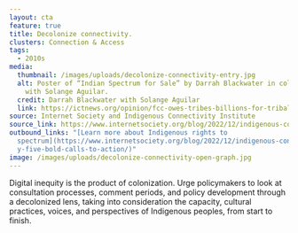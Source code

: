 ```yaml
---
layout: cta
feature: true
title: Decolonize connectivity.
clusters: Connection & Access
tags:
  - 2010s
media:
  thumbnail: /images/uploads/decolonize-connectivity-entry.jpg
  alt: Poster of “Indian Spectrum for Sale” by Darrah Blackwater in collaboration
    with Solange Aguilar.
  credit: Darrah Blackwater with Solange Aguilar
  link: https://ictnews.org/opinion/fcc-owes-tribes-billions-for-tribal-spectrum-sales
source: Internet Society and Indigenous Connectivity Institute
source_link: https://www.internetsociety.org/blog/2022/12/indigenous-connectivity-five-bold-calls-to-action/
outbound_links: "[Learn more about Indigenous rights to
  spectrum](https://www.internetsociety.org/blog/2022/12/indigenous-connectivit\
  y-five-bold-calls-to-action/)"
image: /images/uploads/decolonize-connectivity-open-graph.jpg
---
```

Digital inequity is the product of colonization. Urge policymakers to look at consultation processes, comment periods, and policy development through a decolonized lens, taking into consideration the capacity, cultural practices, voices, and perspectives of Indigenous peoples, from start to finish.